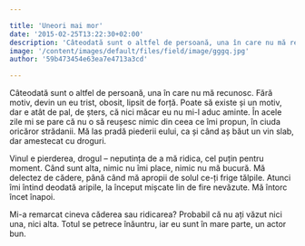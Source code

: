 ```yaml
---

title: 'Uneori mai mor'
date: '2015-02-25T13:22:30+02:00'
description: 'Câteodată sunt o altfel de persoană, una în care nu mă recunosc. Fără motiv,devin un eu trist, obosit, lipsit de forță. Poate să existe și un motiv, dar eatât de pal, de șters, că nici măcar eu nu mi-'
image: '/content/images/default/files/field/image/gggq.jpg'
author: '59b473454e63ea7e4713a3cd'

---
```

<div class="kg-card-markdown"><p>Câteodată sunt o altfel de persoană, una în care nu mă recunosc. Fără motiv, devin un eu trist, obosit, lipsit de forță. Poate să existe și un motiv, dar e atât de pal, de șters, că nici măcar eu nu mi-l aduc aminte. În acele zile mi se pare că nu o să reușesc nimic din ceea ce îmi propun, în ciuda oricăror strădanii. Mă las pradă piederii eului, ca și când aș băut un vin slab, dar amestecat cu droguri.</p>
<p>Vinul e pierderea, drogul – neputința de a mă ridica, cel puțin pentru moment. Când sunt alta, nimic nu îmi place, nimic nu mă bucură. Mă delectez de cădere, până când mă apropii de solul ce-ți frige tălpile. Atunci îmi întind deodată aripile, la început mișcate lin de fire nevăzute. Mă întorc încet înapoi.</p>
<p>Mi-a remarcat cineva căderea sau ridicarea? Probabil că nu ați văzut nici una, nici alta. Totul se petrece înăuntru, iar eu sunt în mare parte, un actor bun.</p>
</div>
